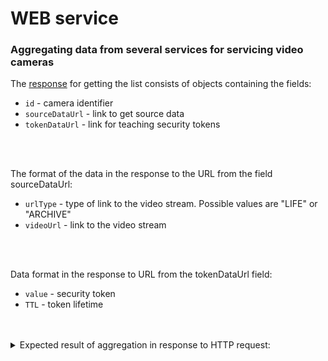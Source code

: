 # WEB service 
### Аggregating data from several services for servicing video cameras

The [response](http://www.mocky.io/v2/5c51b9dd3400003252129fb5) for getting the list consists of objects containing the fields:
- ```id``` - camera identifier
- ```sourceDataUrl``` - link to get source data
- ```tokenDataUrl``` - link for teaching security tokens
<br/>
<br/>

The format of the data in the response to the URL from the field sourceDataUrl:
- ```urlType``` - type of link to the video stream. Possible values are "LIFE" or "ARCHIVE"
- ```videoUrl``` - link to the video stream
<br/>
<br/>

Data format in the response to URL from the tokenDataUrl field:
- ```value``` - security token
- ```TTL``` - token lifetime
<br/>
<br/>

<details>
  <summary>Expected result of aggregation in response to HTTP request:</summary>
   
```json
[
	{
		"id": 1,
		"urlType": "LIVE",
		"videoUrl": "rtsp://127.0.0.1/1",
		"value": "fa4b588e-249b-11e9-ab14-d663bd873d93",
		"ttl": 120
	},
	{
		"id": 3,
		"urlType": "ARCHIVE",
		"videoUrl": "rtsp://127.0.0.1/3",
		"value": "fa4b5d52-249b-11e9-ab14-d663bd873d93",
		"ttl": 120
	},
	{
		"id": 20,
		"urlType": "LIVE",
		"videoUrl": "rtsp://127.0.0.1/20",
		"value": "fa4b5f64-249b-11e9-ab14-d663bd873d93",
		"ttl": 180
	},
	{
		"id": 2,
		"urlType": "ARCHIVE",
		"videoUrl": "rtsp://127.0.0.1/2",
		"value": "fa4b5b22-249b-11e9-ab14-d663bd873d93",
		"ttl": 60
	}
]

```
</details>
